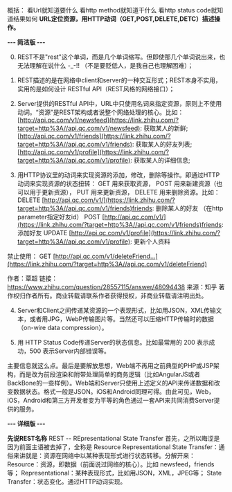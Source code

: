 概括：
    看Url就知道要什么
    看http method就知道干什么
    看http status code就知道结果如何
**URL定位资源，用HTTP动词（GET,POST,DELETE,DETC）描述操作。**



**--- 简洁版 ---**

0. REST不是"rest"这个单词，而是几个单词缩写。但即使那几个单词说出来，也无法理解在说什么 -_-!! （不是要贬低人，是我自己也理解困难）；

1. REST描述的是在网络中client和server的一种交互形式；REST本身不实用，实用的是如何设计 RESTful API（REST风格的网络接口）；

2. Server提供的RESTful API中，URL中只使用名词来指定资源，原则上不使用动词。“资源”是REST架构或者说整个网络处理的核心。比如：
   [http://api.qc.com/v1/newsfeed](https://link.zhihu.com/?target=http%3A//api.qc.com/v1/newsfeed): 获取某人的新鲜; 
   [http://api.qc.com/v1/friends](https://link.zhihu.com/?target=http%3A//api.qc.com/v1/friends): 获取某人的好友列表;
   [http://api.qc.com/v1/profile](https://link.zhihu.com/?target=http%3A//api.qc.com/v1/profile): 获取某人的详细信息;

3. 用HTTP协议里的动词来实现资源的添加，修改，删除等操作。即通过HTTP动词来实现资源的状态扭转：
GET    用来获取资源，
POST  用来新建资源（也可以用于更新资源），
PUT    用来更新资源，
DELETE  用来删除资源。比如：
DELETE [http://api.qc.com/v1/](https://link.zhihu.com/?target=http%3A//api.qc.com/v1/friends)friends: 删除某人的好友 （在http parameter指定好友id）
POST [http://api.qc.com/v1/](https://link.zhihu.com/?target=http%3A//api.qc.com/v1/friends)friends: 添加好友
UPDATE [http://api.qc.com/v1/profile](https://link.zhihu.com/?target=http%3A//api.qc.com/v1/profile): 更新个人资料

禁止使用： GET [http://api.qc.com/v1/deleteFriend...](https://link.zhihu.com/?target=http%3A//api.qc.com/v1/deleteFriend)

作者：覃超
链接：https://www.zhihu.com/question/28557115/answer/48094438
来源：知乎
著作权归作者所有。商业转载请联系作者获得授权，非商业转载请注明出处。



4. Server和Client之间传递某资源的一个表现形式，比如用JSON，XML传输文本，或者用JPG，WebP传输图片等。当然还可以压缩HTTP传输时的数据（on-wire data compression）。

5. 用 HTTP Status Code传递Server的状态信息。比如最常用的 200 表示成功，500 表示Server内部错误等。



主要信息就这么点。最后是要解放思想，Web端不再用之前典型的PHP或JSP架构，而是改为前段渲染和附带处理简单的商务逻辑（比如AngularJS或者BackBone的一些样例）。Web端和Server只使用上述定义的API来传递数据和改变数据状态。格式一般是JSON。iOS和Android同理可得。由此可见，Web，iOS，Android和第三方开发者变为平等的角色通过一套API来共同消费Server提供的服务。



**--- 详细版 ---**

**先说REST名称**
REST -- REpresentational State Transfer
首先，之所以晦涩是因为前面主语被去掉了，全称是 Resource Representational State Transfer：通俗来讲就是：资源在网络中以某种表现形式进行状态转移。分解开来：
Resource：资源，即数据（前面说过网络的核心）。比如 newsfeed，friends等；
Representational：某种表现形式，比如用JSON，XML，JPEG等；
State Transfer：状态变化。通过HTTP动词实现。